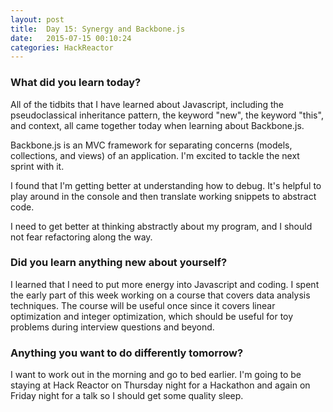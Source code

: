 ```yaml
---
layout: post
title:  Day 15: Synergy and Backbone.js
date:   2015-07-15 00:10:24
categories: HackReactor
---
```


### What did you learn today?

All of the tidbits that I have learned about Javascript, including the pseudoclassical inheritance pattern, the keyword "new", the keyword "this", and context, all came together today when learning about Backbone.js.

Backbone.js is an MVC framework for separating concerns (models, collections, and views) of an application. I'm excited to tackle the next sprint with it.

I found that I'm getting better at understanding how to debug. It's helpful to play around in the console and then translate working snippets to abstract code.

I need to get better at thinking abstractly about my program, and I should not fear refactoring along the way.

### Did you learn anything new about yourself?

I learned that I need to put more energy into Javascript and coding. I spent the early part of this week working on a course that covers data analysis techniques. The course will be useful once since it covers linear optimization and integer optimization, which should be useful for toy problems during interview questions and beyond.

### Anything you want to do differently tomorrow?

I want to work out in the morning and go to bed earlier. I'm going to be staying at Hack Reactor on Thursday night for a Hackathon and again on Friday night for a talk so I should get some quality sleep.
